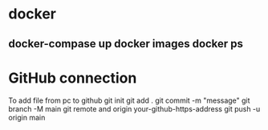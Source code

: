 # docker
 docker-compase up
 docker images
 docker ps
--------------------------------------------------------------------------------------
# GitHub connection

To add file from pc to github 
  git init
  git add .
  git commit -m "message"
  git branch -M main
  git remote and origin your-github-https-address
  git push -u origin main



